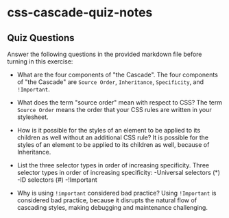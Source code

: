# css-cascade-quiz-notes

## Quiz Questions

Answer the following questions in the provided markdown file before turning in this exercise:

- What are the four components of "the Cascade".
  The four components of "the Cascade" are `Source Order`, `Inheritance`, `Specificity`, and `!Important`.

- What does the term "source order" mean with respect to CSS?
  The term `Source Order` means the order that your CSS rules are written in your stylesheet.

- How is it possible for the styles of an element to be applied to its children as well without an additional CSS rule?
  It is possible for the styles of an element to be applied to its children as well, because of Inheritance.

- List the three selector types in order of increasing specificity.
  Three selector types in order of increasing specificity:
  -Universal selectors (\*)
  -ID selectors (#)
  -!Important

- Why is using `!important` considered bad practice?
  Using `!Important` is considered bad practice, because it disrupts the natural flow of cascading styles, making debugging and maintenance challenging.
